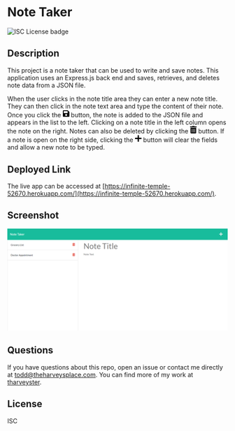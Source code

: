 # Note Taker

![ISC License badge](https://img.shields.io/github/license/tharveyster/note-taker?style=plastic)

## Description
This project is a note taker that can be used to write and save notes. This application uses an Express.js back end and saves, retrieves, and deletes note data from a JSON file.

When the user clicks in the note title area they can enter a new note title. They can then click in the note text area and type the content of their note. Once you click the <img src="./public/assets/images/save-solid.svg" width=15> button, the note is added to the JSON file and appears in the list to the left. Clicking on a note title in the left column opens the note on the right. Notes can also be deleted by clicking the <img src="./public/assets/images/trash-alt-solid.svg" width=15> button. If a note is open on the right side, clicking the <img src="./public/assets/images/plus-solid.svg" width=15> button will clear the fields and allow a new note to be typed.

## Deployed Link
The live app can be accessed at [https://infinite-temple-52670.herokuapp.com/](https://infinite-temple-52670.herokuapp.com/).

## Screenshot
![Screenshot](./public/assets/images/note-taker-screenshot.png)

## Questions
If you have questions about this repo, open an issue or contact me directly at todd@theharveysplace.com. You can find more of my work at [tharveyster](https://github.com/tharveyster).

## License
ISC